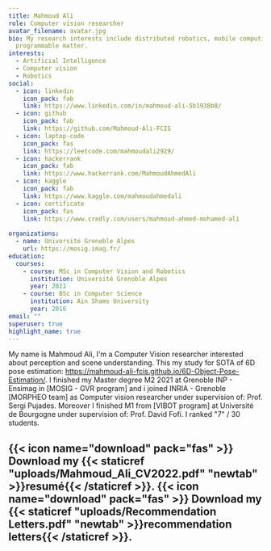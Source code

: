 ```yaml
---
title: Mahmoud Ali
role: Computer vision researcher
avatar_filename: avatar.jpg
bio: My research interests include distributed robotics, mobile computing and
  programmable matter.
interests:
  - Artificial Intelligence
  - Computer vision
  - Robotics
social:
  - icon: linkedin
    icon_pack: fab
    link: https://www.linkedin.com/in/mahmoud-ali-5b1938b8/
  - icon: github
    icon_pack: fab
    link: https://github.com/Mahmoud-Ali-FCIS
  - icon: laptop-code
    icon_pack: fas
    link: https://leetcode.com/mahmoudali2929/
  - icon: hackerrank
    icon_pack: fab
    link: https://www.hackerrank.com/MahmoudAhmedAli
  - icon: kaggle
    icon_pack: fab
    link: https://www.kaggle.com/mahmoudahmedali
  - icon: certificate
    icon_pack: fas
    link: https://www.credly.com/users/mahmoud-ahmed-mohamed-ali
    
organizations:
  - name: Université Grenoble Alpes
    url: https://mosig.imag.fr/
education:
  courses:
    - course: MSc in Computer Vision and Robotics
      institution: Université Grenoble Alpes
      year: 2021
    - course: BSc in Computer Science
      institution: Ain Shams University
      year: 2016
email: ""
superuser: true
highlight_name: true
---
```

My name is Mahmoud Ali, I'm a Computer Vision researcher
interested about perception and scene understanding. This my study for SOTA of 6D pose estimation: https://mahmoud-ali-fcis.github.io/6D-Object-Pose-Estimation/. I finished my Master degree M2 2021 at Grenoble INP - Ensimag in [MOSIG - GVR program] and i joined INRIA - Grenoble [MORPHEO team] as Computer vision researcher under supervision of: Prof. Sergi Pujades. Moreover I finished M1 from [VIBOT program] at Université de Bourgogne under supervision of: Prof. David Fofi. I ranked "7" / 30 students. 

{{< icon name="download" pack="fas" >}} Download my {{< staticref "uploads/Mahmoud_Ali_CV2022.pdf" "newtab" >}}resumé{{< /staticref >}}.
{{< icon name="download" pack="fas" >}} Download my {{< staticref "uploads/Recommendation Letters.pdf" "newtab" >}}recommendation letters{{< /staticref >}}.
---
